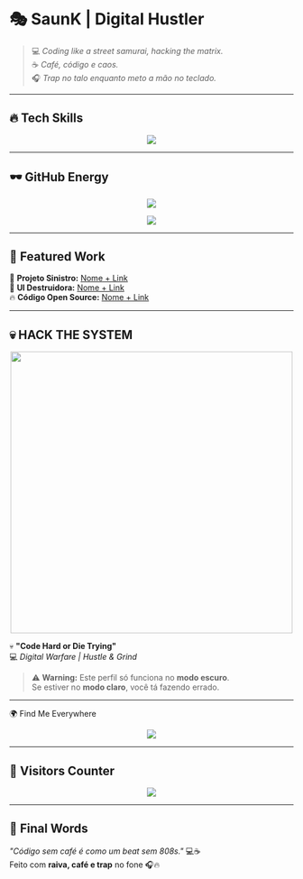 # 🎭 **SaunK | Digital Hustler**  

> 💻 *Coding like a street samurai, hacking the matrix.*  
> ☕ *Café, código e caos.*  
> 🎧 *Trap no talo enquanto meto a mão no teclado.*  

---

## 🔥 **Tech Skills**  
<p align="center">
  <img src="https://skillicons.dev/icons?i=html,css,js,python,php,tailwind,nodejs,nextjs&theme=dark&perline=6">
</p>

---

## 🕶️ **GitHub Energy**  
<p align="center">
  <img src="https://streak-stats.demolab.com/?user=SaunKiziN&theme=dark&border_radius=5&date_format=j%20M%5B%20Y%5D">
</p>

<p align="center">
  <img src="https://github-readme-stats.vercel.app/api/top-langs/?username=SaunKiziN&layout=compact&theme=vision-friendly-dark&hide_border=true">
</p>

---

## 🎥 **Featured Work**  
🚀 **Projeto Sinistro:** [Nome + Link](https://)  
🎨 **UI Destruidora:** [Nome + Link](https://)  
🔥 **Código Open Source:** [Nome + Link](https://)  

---

## 💀 **HACK THE SYSTEM**  
<p align="center">
  <img src="https://media.giphy.com/media/UqxVRm1IaaIGk/giphy.gif?cid=ecf05e47lhcuk93pd8x4w3l63rp9xq1uyi7pb9lp0c8ilviv&ep=v1_gifs_search&rid=giphy.gif&ct=g" width="500">
</p>

💀 **"Code Hard or Die Trying"**  
💻 *Digital Warfare | Hustle & Grind*

> ⚠️ **Warning:** Este perfil só funciona no **modo escuro**.  
> Se estiver no **modo claro**, você tá fazendo errado.

---

🌍 Find Me Everywhere
<p align="center"> <a href="https://beacons.ai/saunkizin" target="_blank"> <img src="https://img.shields.io/badge/-BEACONS-000000?style=for-the-badge&logo=linktree&logoColor=white"> </a> </p>

---

## 👾 **Visitors Counter**  
<p align="center">
  <img src="https://profile-counter.glitch.me/samlxz/count.svg">
</p>

---

## 🏴 **Final Words**  
*"Código sem café é como um beat sem 808s."* 💻☕  
Feito com **raiva, café e trap** no fone 🎧🔥  
